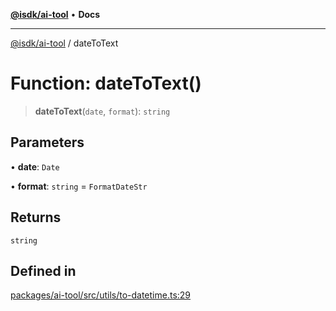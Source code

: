 [**@isdk/ai-tool**](../README.md) • **Docs**

***

[@isdk/ai-tool](../globals.md) / dateToText

# Function: dateToText()

> **dateToText**(`date`, `format`): `string`

## Parameters

• **date**: `Date`

• **format**: `string` = `FormatDateStr`

## Returns

`string`

## Defined in

[packages/ai-tool/src/utils/to-datetime.ts:29](https://github.com/isdk/ai-tool.js/blob/b0813174e9b350ae47231f8e5f885150313123b0/src/utils/to-datetime.ts#L29)
